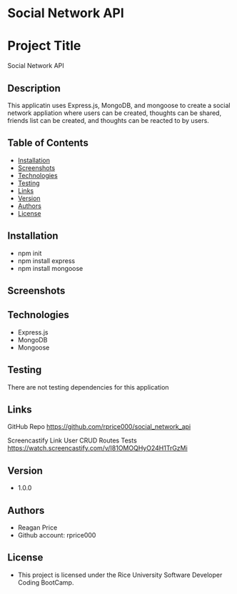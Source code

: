 # Social Network API


# Project Title
Social Network API

## Description
This applicatin uses Express.js, MongoDB, and mongoose to create a social network appliation where users can be created, thoughts can be shared, friends list can be created, and thoughts can be reacted to by users.


## Table of Contents
* [Installation](#installation)
* [Screenshots](#screenshots)
* [Technologies](#technologies)
* [Testing](#testing)
* [Links](#links)
* [Version](#version)
* [Authors](#authors)
* [License](#license)

## Installation
- npm init
- npm install express
- npm install mongoose


## Screenshots


## Technologies
- Express.js
- MongoDB
- Mongoose

## Testing
There are not testing dependencies for this application


## Links
GitHub Repo
https://github.com/rprice000/social_network_api

Screencastify Link
User CRUD Routes Tests
https://watch.screencastify.com/v/I81OMOQHyO24H1TrGzMi

## Version

- 1.0.0

## Authors


- Reagan Price
- Github account: rprice000

## License

- This project is licensed under the Rice University Software Developer Coding BootCamp.
